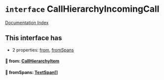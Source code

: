 # `interface` CallHierarchyIncomingCall

[Documentation Index](../README.md)

## This interface has

- 2 properties:
[from](#-from-callhierarchyitem),
[fromSpans](#-fromspans-textspan)


#### 📄 from: [CallHierarchyItem](../type.CallHierarchyItem/README.md)



#### 📄 fromSpans: [TextSpan](../interface.TextSpan.2/README.md)\[]




